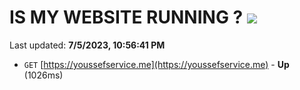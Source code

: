 # IS MY WEBSITE RUNNING ? [![](https://img.shields.io/static/v1?label=Sponsor&message=%E2%9D%A4&logo=GitHub&color=%23fe8e86)](https://github.com/sponsors/<username>)

Last updated: **7/5/2023, 10:56:41 PM**

- `GET` [https://youssefservice.me](https://youssefservice.me) - **Up** (1026ms)
